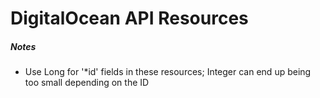 # DigitalOcean API Resources

##### Notes
- Use Long for '*id' fields in these resources; Integer can end up being too
small depending on the ID